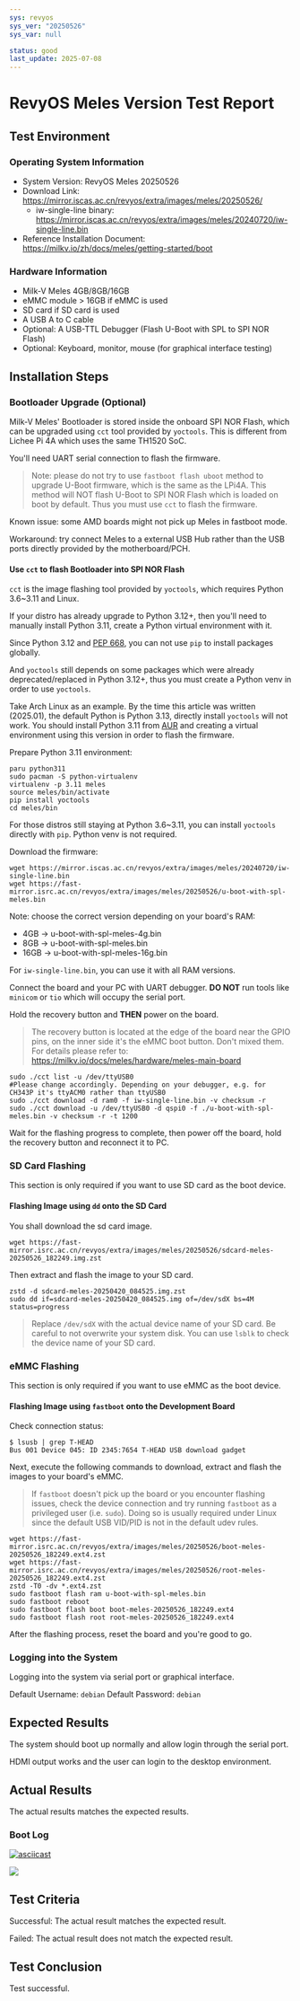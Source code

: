 ```yaml
---
sys: revyos
sys_ver: "20250526"
sys_var: null

status: good
last_update: 2025-07-08
---
```


# RevyOS Meles Version Test Report

## Test Environment

### Operating System Information

- System Version: RevyOS Meles 20250526
- Download Link: https://mirror.iscas.ac.cn/revyos/extra/images/meles/20250526/
    - iw-single-line binary: https://mirror.iscas.ac.cn/revyos/extra/images/meles/20240720/iw-single-line.bin
- Reference Installation Document: https://milkv.io/zh/docs/meles/getting-started/boot

### Hardware Information

- Milk-V Meles 4GB/8GB/16GB
- eMMC module > 16GB if eMMC is used
- SD card if SD card is used
- A USB A to C cable
- Optional: A USB-TTL Debugger (Flash U-Boot with SPL to SPI NOR Flash)
- Optional: Keyboard, monitor, mouse (for graphical interface testing)

## Installation Steps

### Bootloader Upgrade (Optional)

Milk-V Meles' Bootloader is stored inside the onboard SPI NOR Flash, which can be upgraded using `cct` tool provided by `yoctools`. This is different from Lichee Pi 4A which uses the same TH1520 SoC.

You'll need UART serial connection to flash the firmware.

> Note: please do not try to use `fastboot flash uboot` method to upgrade U-Boot firmware, which is the same as the LPi4A.
> This method will NOT flash U-Boot to SPI NOR Flash which is loaded on boot by default. Thus you must use `cct` to flash the firmware.

Known issue: some AMD boards might not pick up Meles in fastboot mode.

Workaround: try connect Meles to a external USB Hub rather than the USB ports directly provided by the motherboard/PCH.

#### Use `cct` to flash Bootloader into SPI NOR Flash

`cct` is the image flashing tool provided by `yoctools`, which requires Python 3.6~3.11 and Linux.

If your distro has already upgrade to Python 3.12+, then you'll need to manually install Python 3.11, create a Python virtual environment with it.

Since Python 3.12 and [PEP 668](https://peps.python.org/pep-0668/), you can not use `pip` to install packages globally.

And `yoctools` still depends on some packages which were already deprecated/replaced in Python 3.12+, thus you must create a Python venv in order to use `yoctools`.

Take Arch Linux as an example. By the time this article was written (2025.01), the default Python is Python 3.13, directly install `yoctools` will not work. You should install Python 3.11 from [AUR](https://aur.archlinux.org/packages/python311/) and creating a virtual environment using this version in order to flash the firmware.

Prepare Python 3.11 environment:

```shell
paru python311
sudo pacman -S python-virtualenv
virtualenv -p 3.11 meles
source meles/bin/activate
pip install yoctools
cd meles/bin
```

For those distros still staying at Python 3.6~3.11, you can install `yoctools` directly with `pip`. Python venv is not required.

Download the firmware:

```shell
wget https://mirror.iscas.ac.cn/revyos/extra/images/meles/20240720/iw-single-line.bin
wget https://fast-mirror.isrc.ac.cn/revyos/extra/images/meles/20250526/u-boot-with-spl-meles.bin
```

Note: choose the correct version depending on your board's RAM:

- 4GB -> u-boot-with-spl-meles-4g.bin
- 8GB -> u-boot-with-spl-meles.bin
- 16GB -> u-boot-with-spl-meles-16g.bin

For `iw-single-line.bin`, you can use it with all RAM versions.

Connect the board and your PC with UART debugger. **DO NOT** run tools like `minicom` or `tio` which will occupy the serial port.

Hold the recovery button and **THEN** power on the board.

> The recovery button is located at the edge of the board near the GPIO pins, on the inner side it's the eMMC boot button. Don't mixed them.
> For details please refer to: https://milkv.io/docs/meles/hardware/meles-main-board

```shell
sudo ./cct list -u /dev/ttyUSB0
#Please change accordingly. Depending on your debugger, e.g. for CH343P it's ttyACM0 rather than ttyUSB0
sudo ./cct download -d ram0 -f iw-single-line.bin -v checksum -r
sudo ./cct download -u /dev/ttyUSB0 -d qspi0 -f ./u-boot-with-spl-meles.bin -v checksum -r -t 1200
```

Wait for the flashing progress to complete, then power off the board, hold the recovery button and reconnect it to PC.

### SD Card Flashing

This section is only required if you want to use SD card as the boot device.

#### Flashing Image using `dd` onto the SD Card

You shall download the sd card image.

```shell
wget https://fast-mirror.isrc.ac.cn/revyos/extra/images/meles/20250526/sdcard-meles-20250526_182249.img.zst
```

Then extract and flash the image to your SD card.

```shell
zstd -d sdcard-meles-20250420_084525.img.zst
sudo dd if=sdcard-meles-20250420_084525.img of=/dev/sdX bs=4M status=progress
```
> Replace `/dev/sdX` with the actual device name of your SD card. Be careful to not overwrite your system disk.
> You can use `lsblk` to check the device name of your SD card.

### eMMC Flashing

This section is only required if you want to use eMMC as the boot device.

#### Flashing Image using `fastboot` onto the Development Board

Check connection status:

```shell
$ lsusb | grep T-HEAD
Bus 001 Device 045: ID 2345:7654 T-HEAD USB download gadget
```

Next, execute the following commands to download, extract and flash the images to your board's eMMC.

> If `fastboot` doesn't pick up the board or you encounter flashing issues, check the device connection and try running `fastboot` as a privileged user (i.e. `sudo`). Doing so is usually required under Linux since the default USB VID/PID is not in the default udev rules.

```shell
wget https://fast-mirror.isrc.ac.cn/revyos/extra/images/meles/20250526/boot-meles-20250526_182249.ext4.zst
wget https://fast-mirror.isrc.ac.cn/revyos/extra/images/meles/20250526/root-meles-20250526_182249.ext4.zst
zstd -T0 -dv *.ext4.zst
sudo fastboot flash ram u-boot-with-spl-meles.bin
sudo fastboot reboot
sudo fastboot flash boot boot-meles-20250526_182249.ext4
sudo fastboot flash root root-meles-20250526_182249.ext4
```

After the flashing process, reset the board and you're good to go.

### Logging into the System

Logging into the system via serial port or graphical interface.

Default Username: `debian`
Default Password: `debian`

## Expected Results

The system should boot up normally and allow login through the serial port.

HDMI output works and the user can login to the desktop environment.

## Actual Results

The actual results matches the expected results.

### Boot Log

[![asciicast](https://asciinema.org/a/lFwTHk9jN5hQQ0ZQbxynDq43y.svg)](https://asciinema.org/a/lFwTHk9jN5hQQ0ZQbxynDq43y)

![](image/20250708-183540.png)

## Test Criteria

Successful: The actual result matches the expected result.

Failed: The actual result does not match the expected result.

## Test Conclusion

Test successful.
